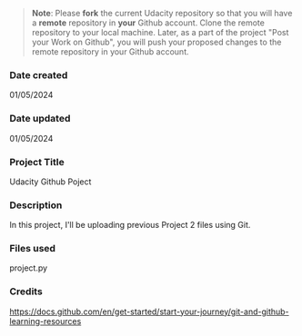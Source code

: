 >**Note**: Please **fork** the current Udacity repository so that you will have a **remote** repository in **your** Github account. Clone the remote repository to your local machine. Later, as a part of the project "Post your Work on Github", you will push your proposed changes to the remote repository in your Github account.

### Date created
01/05/2024

### Date updated
01/05/2024

### Project Title
Udacity Github Poject

### Description
In this project, I'll be uploading previous Project 2 files using Git.

### Files used
project.py

### Credits
https://docs.github.com/en/get-started/start-your-journey/git-and-github-learning-resources

